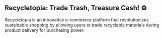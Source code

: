 ## Recycletopia: Trade Trash, Treasure Cash! ♻️

Recycletopia is an innovative e-commerce platform that revolutionizes sustainable shopping by allowing users to trade recyclable materials during product delivery for purchasing power.
